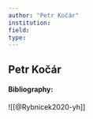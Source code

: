 ```yaml
---
author: "Petr Kočár"
institution:
field:
type:
---
```


## Petr Kočár
#### Bibliography:

![[@Rybnicek2020-yh]]